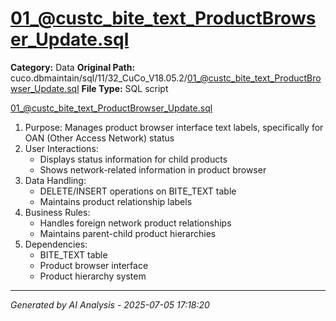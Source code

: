 # 01_@custc_bite_text_ProductBrowser_Update.sql

**Category:** Data
**Original Path:** cuco.dbmaintain/sql/11/32_CuCo_V18.05.2/01_@custc_bite_text_ProductBrowser_Update.sql
**File Type:** SQL script

01_@custc_bite_text_ProductBrowser_Update.sql
1. Purpose: Manages product browser interface text labels, specifically for OAN (Other Access Network) status
2. User Interactions:
   - Displays status information for child products
   - Shows network-related information in product browser
3. Data Handling:
   - DELETE/INSERT operations on BITE_TEXT table
   - Maintains product relationship labels
4. Business Rules:
   - Handles foreign network product relationships
   - Maintains parent-child product hierarchies
5. Dependencies:
   - BITE_TEXT table
   - Product browser interface
   - Product hierarchy system

---
*Generated by AI Analysis - 2025-07-05 17:18:20*
